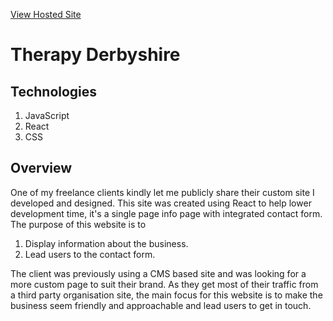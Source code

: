 [View Hosted Site](https://therapyderbyshire.co.uk/)
# Therapy Derbyshire
## Technologies

1. JavaScript
2. React
3. CSS

## Overview
One of my freelance clients kindly let me publicly share their custom site I developed and designed. This site was created using React to help lower development time, it's a single page info page with integrated contact form. The purpose of this website is to

1. Display information about the business.
2. Lead users to the contact form.

The client was previously using a CMS based site and was looking for a more custom page to suit their brand. As they get most of their traffic from a third party organisation site, the main focus for this website is to make the business seem friendly and approachable and lead users to get in touch. 

